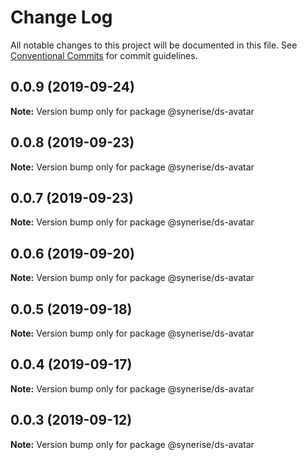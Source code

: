 # Change Log

All notable changes to this project will be documented in this file.
See [Conventional Commits](https://conventionalcommits.org) for commit guidelines.

## 0.0.9 (2019-09-24)

**Note:** Version bump only for package @synerise/ds-avatar

## 0.0.8 (2019-09-23)

**Note:** Version bump only for package @synerise/ds-avatar

## 0.0.7 (2019-09-23)

**Note:** Version bump only for package @synerise/ds-avatar

## 0.0.6 (2019-09-20)

**Note:** Version bump only for package @synerise/ds-avatar

## 0.0.5 (2019-09-18)

**Note:** Version bump only for package @synerise/ds-avatar

## 0.0.4 (2019-09-17)

**Note:** Version bump only for package @synerise/ds-avatar

## 0.0.3 (2019-09-12)

**Note:** Version bump only for package @synerise/ds-avatar
